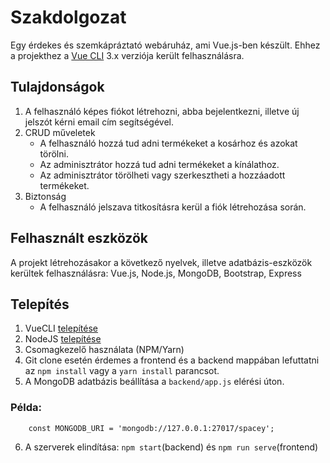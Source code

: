 # Szakdolgozat
Egy érdekes és szemkápráztató webáruház, ami Vue.js-ben készült. Ehhez a projekthez a [Vue CLI](https://github.com/vuejs/vue-cli) 3.x verziója került felhasználásra.

## Tulajdonságok
1. A felhasználó képes fiókot létrehozni, abba bejelentkezni, illetve új jelszót kérni email cím segítségével.
2. CRUD műveletek
    * A felhasználó hozzá tud adni termékeket a kosárhoz és azokat törölni.
    * Az adminisztrátor hozzá tud adni termékeket a kínálathoz.
    * Az adminisztrátor törölheti vagy szerkesztheti a hozzáadott termékeket.
3. Biztonság
    * A felhasználó jelszava titkosításra kerül a fiók létrehozása során.

## Felhasznált eszközök
A projekt létrehozásakor a következő nyelvek, illetve adatbázis-eszközök kerültek felhasználásra: Vue.js, Node.js, MongoDB, Bootstrap, Express

## Telepítés
1. VueCLI [telepítése](https://cli.vuejs.org/guide/installation.html)
2. NodeJS [telepítése](https://nodejs.org/en/download/)
3. Csomagkezelő használata (NPM/Yarn)
4. Git clone esetén érdemes a frontend és a backend mappában lefuttatni az `npm install` vagy a `yarn install` parancsot.
5. A MongoDB adatbázis beállítása a `backend/app.js` elérési úton.
### Példa:
```
    const MONGODB_URI = 'mongodb://127.0.0.1:27017/spacey';
```
6. A szerverek elindítása: `npm start`(backend) és `npm run serve`(frontend)
